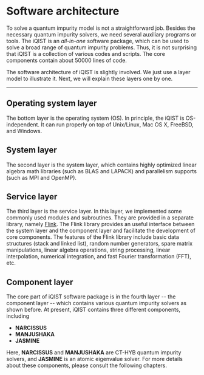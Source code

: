 # Software architecture

To solve a quantum impurity model is not a straightforward job. Besides the necessary quantum impurity solvers, we need several auxiliary programs or tools. The iQIST is an *all-in-one* software package, which can be used to solve a broad range of quantum impurity problems. Thus, it is not surprising that iQIST is a collection of various codes and scripts. The core components contain about 50000 lines of code. 

The software architecture of iQIST is slightly involved. We just use a layer model to illustrate it. Next, we will explain these layers one by one.

---

## Operating system layer

The bottom layer is the operating system (OS). In principle, the iQIST is OS-independent. It can run properly on top of Unix/Linux, Mac OS X, FreeBSD, and Windows. 

## System layer

The second layer is the system layer, which contains highly optimized linear algebra math libraries (such as BLAS and LAPACK) and parallelism supports (such as MPI and OpenMP). 

## Service layer

The third layer is the service layer. In this layer, we implemented some commonly used modules and subroutines. They are provided in a separate library, namely [Flink](https://github.com/huangli712/Flink). The Flink library provides an useful interface between the system layer and the component layer and facilitate the development of core components. The features of the Flink library include basic data structures (stack and linked list), random number generators, spare matrix manipulations, linear algebra operations, string processing, linear interpolation, numerical integration, and fast Fourier transformation (FFT), etc.

## Component layer

The core part of iQIST software package is in the fourth layer -- the component layer -- which contains various quantum impurity solvers as shown before. At present, iQIST contains three different components, including 

* **NARCISSUS**
* **MANJUSHAKA**
* **JASMINE**

Here, **NARCISSUS** and **MANJUSHAKA** are CT-HYB quantum impurity solvers, and **JASMINE** is an atomic eigenvalue solver. For more details about these components, please consult the following chapters. 
